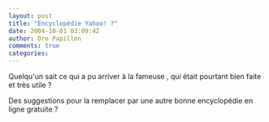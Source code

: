 ```yaml
---
layout: post
title: "Encyclopédie Yahoo! ?"
date: 2004-10-01 03:09:42
author: Dre Papillon
comments: true
categories: 
---
```



Quelqu'un sait ce qui a pu arriver à la fameuse , qui était pourtant bien faite et très utile ?

Des suggestions pour la remplacer par une autre bonne encyclopédie en ligne gratuite ?